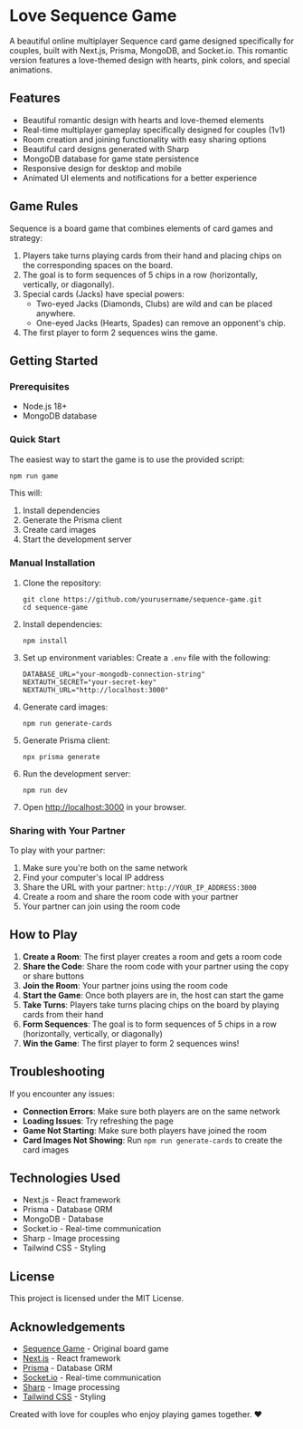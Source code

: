 # Love Sequence Game

A beautiful online multiplayer Sequence card game designed specifically for couples, built with Next.js, Prisma, MongoDB, and Socket.io. This romantic version features a love-themed design with hearts, pink colors, and special animations.

## Features

- Beautiful romantic design with hearts and love-themed elements
- Real-time multiplayer gameplay specifically designed for couples (1v1)
- Room creation and joining functionality with easy sharing options
- Beautiful card designs generated with Sharp
- MongoDB database for game state persistence
- Responsive design for desktop and mobile
- Animated UI elements and notifications for a better experience

## Game Rules

Sequence is a board game that combines elements of card games and strategy:

1. Players take turns playing cards from their hand and placing chips on the corresponding spaces on the board.
2. The goal is to form sequences of 5 chips in a row (horizontally, vertically, or diagonally).
3. Special cards (Jacks) have special powers:
   - Two-eyed Jacks (Diamonds, Clubs) are wild and can be placed anywhere.
   - One-eyed Jacks (Hearts, Spades) can remove an opponent's chip.
4. The first player to form 2 sequences wins the game.

## Getting Started

### Prerequisites

- Node.js 18+
- MongoDB database

### Quick Start

The easiest way to start the game is to use the provided script:

```bash
npm run game
```

This will:
1. Install dependencies
2. Generate the Prisma client
3. Create card images
4. Start the development server

### Manual Installation

1. Clone the repository:
   ```
   git clone https://github.com/yourusername/sequence-game.git
   cd sequence-game
   ```

2. Install dependencies:
   ```
   npm install
   ```

3. Set up environment variables:
   Create a `.env` file with the following:
   ```
   DATABASE_URL="your-mongodb-connection-string"
   NEXTAUTH_SECRET="your-secret-key"
   NEXTAUTH_URL="http://localhost:3000"
   ```

4. Generate card images:
   ```
   npm run generate-cards
   ```

5. Generate Prisma client:
   ```
   npx prisma generate
   ```

6. Run the development server:
   ```
   npm run dev
   ```

7. Open [http://localhost:3000](http://localhost:3000) in your browser.

### Sharing with Your Partner

To play with your partner:

1. Make sure you're both on the same network
2. Find your computer's local IP address
3. Share the URL with your partner: `http://YOUR_IP_ADDRESS:3000`
4. Create a room and share the room code with your partner
5. Your partner can join using the room code

## How to Play

1. **Create a Room**: The first player creates a room and gets a room code
2. **Share the Code**: Share the room code with your partner using the copy or share buttons
3. **Join the Room**: Your partner joins using the room code
4. **Start the Game**: Once both players are in, the host can start the game
5. **Take Turns**: Players take turns placing chips on the board by playing cards from their hand
6. **Form Sequences**: The goal is to form sequences of 5 chips in a row (horizontally, vertically, or diagonally)
7. **Win the Game**: The first player to form 2 sequences wins!

## Troubleshooting

If you encounter any issues:

- **Connection Errors**: Make sure both players are on the same network
- **Loading Issues**: Try refreshing the page
- **Game Not Starting**: Make sure both players have joined the room
- **Card Images Not Showing**: Run `npm run generate-cards` to create the card images

## Technologies Used

- Next.js - React framework
- Prisma - Database ORM
- MongoDB - Database
- Socket.io - Real-time communication
- Sharp - Image processing
- Tailwind CSS - Styling

## License

This project is licensed under the MIT License.

## Acknowledgements

- [Sequence Game](https://en.wikipedia.org/wiki/Sequence_(game)) - Original board game
- [Next.js](https://nextjs.org/) - React framework
- [Prisma](https://www.prisma.io/) - Database ORM
- [Socket.io](https://socket.io/) - Real-time communication
- [Sharp](https://sharp.pixelplumbing.com/) - Image processing
- [Tailwind CSS](https://tailwindcss.com/) - Styling

Created with love for couples who enjoy playing games together. ❤️
